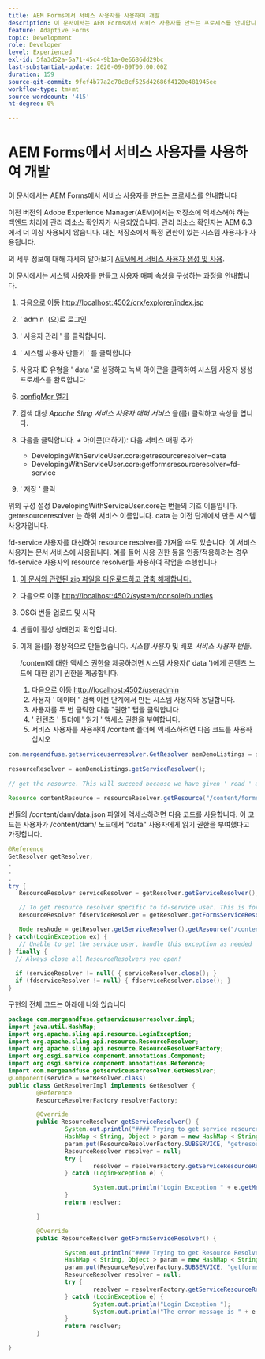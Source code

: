 ```yaml
---
title: AEM Forms에서 서비스 사용자를 사용하여 개발
description: 이 문서에서는 AEM Forms에서 서비스 사용자를 만드는 프로세스를 안내합니다
feature: Adaptive Forms
topic: Development
role: Developer
level: Experienced
exl-id: 5fa3d52a-6a71-45c4-9b1a-0e6686dd29bc
last-substantial-update: 2020-09-09T00:00:00Z
duration: 159
source-git-commit: 9fef4b77a2c70c8cf525d42686f4120e481945ee
workflow-type: tm+mt
source-wordcount: '415'
ht-degree: 0%

---
```


# AEM Forms에서 서비스 사용자를 사용하여 개발

이 문서에서는 AEM Forms에서 서비스 사용자를 만드는 프로세스를 안내합니다

이전 버전의 Adobe Experience Manager(AEM)에서는 저장소에 액세스해야 하는 백엔드 처리에 관리 리소스 확인자가 사용되었습니다. 관리 리소스 확인자는 AEM 6.3에서 더 이상 사용되지 않습니다. 대신 저장소에서 특정 권한이 있는 시스템 사용자가 사용됩니다.

의 세부 정보에 대해 자세히 알아보기 [AEM에서 서비스 사용자 생성 및 사용](https://experienceleague.adobe.com/docs/experience-manager-learn/cloud-service/developing/advanced/service-users.html).

이 문서에서는 시스템 사용자를 만들고 사용자 매퍼 속성을 구성하는 과정을 안내합니다.

1. 다음으로 이동 [http://localhost:4502/crx/explorer/index.jsp](http://localhost:4502/crx/explorer/index.jsp)
1. &#39; admin &#39;(으)로 로그인
1. &#39; 사용자 관리 &#39; 를 클릭합니다.
1. &#39; 시스템 사용자 만들기 &#39; 를 클릭합니다.
1. 사용자 ID 유형을 &#39; data &#39;로 설정하고 녹색 아이콘을 클릭하여 시스템 사용자 생성 프로세스를 완료합니다
1. [configMgr 열기](http://localhost:4502/system/console/configMgr)
1. 검색 대상 _Apache Sling 서비스 사용자 매퍼 서비스_ 을(를) 클릭하고 속성을 엽니다.
1. 다음을 클릭합니다. *+* 아이콘(더하기): 다음 서비스 매핑 추가

   * DevelopingWithServiceUser.core:getresourceresolver=data
   * DevelopingWithServiceUser.core:getformsresourceresolver=fd-service

1. &#39; 저장 &#39; 클릭

위의 구성 설정 DevelopingWithServiceUser.core는 번들의 기호 이름입니다. getresourceresolver 는 하위 서비스 이름입니다. data 는 이전 단계에서 만든 시스템 사용자입니다.

fd-service 사용자를 대신하여 resource resolver를 가져올 수도 있습니다. 이 서비스 사용자는 문서 서비스에 사용됩니다. 예를 들어 사용 권한 등을 인증/적용하려는 경우 fd-service 사용자의 resource resolver를 사용하여 작업을 수행합니다

1. [이 문서와 관련된 zip 파일을 다운로드하고 압축 해제합니다.](assets/developingwithserviceuser.zip)
1. 다음으로 이동 [http://localhost:4502/system/console/bundles](http://localhost:4502/system/console/bundles)
1. OSGi 번들 업로드 및 시작
1. 번들이 활성 상태인지 확인합니다.
1. 이제 을(를) 정상적으로 만들었습니다. *시스템 사용자* 및 배포 *서비스 사용자 번들*.

   /content에 대한 액세스 권한을 제공하려면 시스템 사용자(&#39; data &#39;)에게 콘텐츠 노드에 대한 읽기 권한을 제공합니다.

   1. 다음으로 이동 [http://localhost:4502/useradmin](http://localhost:4502/useradmin)
   1. 사용자 &#39; 데이터 &#39; 검색 이전 단계에서 만든 시스템 사용자와 동일합니다.
   1. 사용자를 두 번 클릭한 다음 &quot;권한&quot; 탭을 클릭합니다
   1. &#39; 컨텐츠 &#39; 폴더에 &#39; 읽기 &#39; 액세스 권한을 부여합니다.
   1. 서비스 사용자를 사용하여 /content 폴더에 액세스하려면 다음 코드를 사용하십시오



```java
com.mergeandfuse.getserviceuserresolver.GetResolver aemDemoListings = sling.getService(com.mergeandfuse.getserviceuserresolver.GetResolver.class);
   
resourceResolver = aemDemoListings.getServiceResolver();
   
// get the resource. This will succeed because we have given ' read ' access to the content node
   
Resource contentResource = resourceResolver.getResource("/content/forms/af/sandbox/abc.pdf");
```

번들의 /content/dam/data.json 파일에 액세스하려면 다음 코드를 사용합니다. 이 코드는 사용자가 /content/dam/ 노드에서 &quot;data&quot; 사용자에게 읽기 권한을 부여했다고 가정합니다.

```java
@Reference
GetResolver getResolver;
.
.
.
try {
   ResourceResolver serviceResolver = getResolver.getServiceResolver();

   // To get resource resolver specific to fd-service user. This is for Document Services
   ResourceResolver fdserviceResolver = getResolver.getFormsServiceResolver();

   Node resNode = getResolver.getServiceResolver().getResource("/content/dam/data.json").adaptTo(Node.class);
} catch(LoginException ex) {
   // Unable to get the service user, handle this exception as needed
} finally {
  // Always close all ResourceResolvers you open!
  
  if (serviceResolver != null( { serviceResolver.close(); }
  if (fdserviceResolver != null) { fdserviceResolver.close(); }
}
```

구현의 전체 코드는 아래에 나와 있습니다

```java
package com.mergeandfuse.getserviceuserresolver.impl;
import java.util.HashMap;
import org.apache.sling.api.resource.LoginException;
import org.apache.sling.api.resource.ResourceResolver;
import org.apache.sling.api.resource.ResourceResolverFactory;
import org.osgi.service.component.annotations.Component;
import org.osgi.service.component.annotations.Reference;
import com.mergeandfuse.getserviceuserresolver.GetResolver;
@Component(service = GetResolver.class)
public class GetResolverImpl implements GetResolver {
        @Reference
        ResourceResolverFactory resolverFactory;

        @Override
        public ResourceResolver getServiceResolver() {
                System.out.println("#### Trying to get service resource resolver ....  in my bundle");
                HashMap < String, Object > param = new HashMap < String, Object > ();
                param.put(ResourceResolverFactory.SUBSERVICE, "getresourceresolver");
                ResourceResolver resolver = null;
                try {
                        resolver = resolverFactory.getServiceResourceResolver(param);
                } catch (LoginException e) {

                        System.out.println("Login Exception " + e.getMessage());
                }
                return resolver;

        }

        @Override
        public ResourceResolver getFormsServiceResolver() {

                System.out.println("#### Trying to get Resource Resolver for forms ....  in my bundle");
                HashMap < String, Object > param = new HashMap < String, Object > ();
                param.put(ResourceResolverFactory.SUBSERVICE, "getformsresourceresolver");
                ResourceResolver resolver = null;
                try {
                        resolver = resolverFactory.getServiceResourceResolver(param);
                } catch (LoginException e) {
                        System.out.println("Login Exception ");
                        System.out.println("The error message is " + e.getMessage());
                }
                return resolver;
        }

}
```
